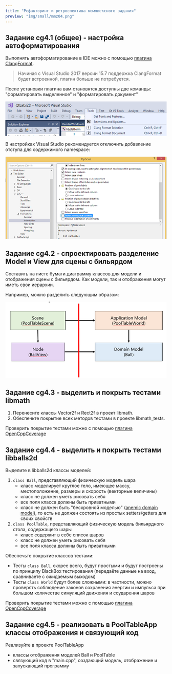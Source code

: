 ```yaml
---
title: "Рефакторинг и ретроспектива комплексного задания"
preview: "img/small/mmz04.png"
---
```


## Задание cg4.1 (общее) - настройка автоформатирования

Выполнять автоформатирование в IDE можно с помощью [плагина ClangFormat](https://marketplace.visualstudio.com/items?itemName=LLVMExtensions.ClangFormat).

>Начиная с Visual Studio 2017 версии 15.7 поддержка ClangFormat будет встроенной, плагин больше не потребуется.

После установки плагина вам становятся доступны две команды: "форматировать выделенное" и "форматировать документ"

![Иллюстрация](img/ui/vs-clang-format-menu.png)

В настройках Visual Studio рекомендуется отключить добавление отступа для содержимого namespace:

![Иллюстрация](img/ui/indent_namespacce_contents.png)

## Задание cg4.2 - спроектировать разделение Model и View для сцены с бильярдом

Составить на листе бумаги диаграмму классов для модели и отображения сцены с бильярдом. Как модели, так и отображения могут иметь свои иерархии.

Например, можно разделить следующим образом:

![Диаграмма](img/diagrams/pool_table_diagram_example.png)

## Задание cg4.3 - выделить и покрыть тестами libmath

1. Перенесите классы Vector2f и Rect2f в проект libmath.
2. Обеспечьте покрытие всех методов тестами в проекте libmath_tests.

Проверить покрытие тестами можно с помощью [плагина OpenCppCoverage](https://marketplace.visualstudio.com/items?itemName=OpenCppCoverage.OpenCppCoveragePlugin)

## Задание cg4.4 - выделить и покрыть тестами libballs2d

Выделите в libballs2d классы моделей:

1. `class Ball`, представляющий физическую модель шара
    * класс моделирует круглое тело, имеющее массу, местоположение, размеры и скорость (векторные величины)
    * класс не должен уметь рисовать себя
    * все поля класса должны быть приватными
    * класс не должен быть "бескровной моделью" ([anemic domain model](https://www.martinfowler.com/bliki/AnemicDomainModel.html)), то есть не должен состоять из простых setters/getters для своих свойств
2. `class PoolTable`, представляющий физическую модель бильярдного стола, содержащего шары
    * класс содержит в себе список шаров
    * класс не должен уметь рисовать себя
    * все поля класса должны быть приватными

Обеспечьте покрытие классов тестами:

* Тесты `class Ball`, скорее всего, будут простыми и будут построены по принципу BlackBox тестирования (передаёте данные на вход, сравниваете с ожидаемым выходом)
* Тесты `class World` будут более сложными: в частности, можно проверять соблюдение законов сохранения энергии и импульса при большом количестве симуляций движения и соударения шаров

Проверить покрытие тестами можно с помощью [плагина OpenCppCoverage](https://marketplace.visualstudio.com/items?itemName=OpenCppCoverage.OpenCppCoveragePlugin)

## Задание cg4.5 - реализовать в PoolTableApp классы отображения и связующий код

Реализуйте в проекте PoolTableApp

* классы отображения моделей Ball и PoolTable
* связующий код в "main.cpp", создающий модель, отображение и запускающий программу
